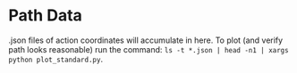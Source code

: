 # Path Data

.json files of action coordinates will accumulate in here.
To plot (and verify path looks reasonable) run the command:
`ls -t *.json | head -n1 | xargs python plot_standard.py`. 
